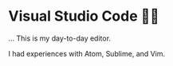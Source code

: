 # Visual Studio Code 👨‍💻

... This is my day-to-day editor.

I had experiences with Atom, Sublime, and Vim.
